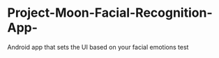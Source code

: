 # Project-Moon-Facial-Recognition-App-
Android app that sets the UI based on your facial emotions
test
